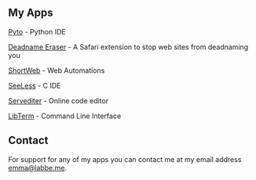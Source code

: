 ## My Apps

[Pyto](https://pyto.app) - Python IDE

[Deadname Eraser](https://github.com/ColdGrub1384/DeadnameEraser) - A Safari extension to stop web sites from deadnaming you

[ShortWeb](https://shortweb.app) - Web Automations

[SeeLess](https://seeless.app) - C IDE

[Servediter](https://servediter.app) - Online code editor

[LibTerm](https://libterm.app) - Command Line Interface


## Contact

For support for any of my apps you can contact me at my email address [emma@labbe.me](mailto:emma@labbe.me).
